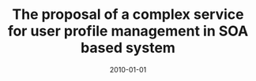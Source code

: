 ---
# Documentation: https://wowchemy.com/docs/managing-content/

title: The proposal of a complex service for user profile management in SOA based
  system
subtitle: ''
summary: ''
authors:
- Agnieszka Prusiewicz
- zieba
tags: []
categories: []
date: '2010-01-01'
lastmod: 2022-10-07T05:50:12Z
featured: false
draft: false

# Featured image
# To use, add an image named `featured.jpg/png` to your page's folder.
# Focal points: Smart, Center, TopLeft, Top, TopRight, Left, Right, BottomLeft, Bottom, BottomRight.
image:
  caption: ''
  focal_point: ''
  preview_only: false

# Projects (optional).
#   Associate this post with one or more of your projects.
#   Simply enter your project's folder or file name without extension.
#   E.g. `projects = ["internal-project"]` references `content/project/deep-learning/index.md`.
#   Otherwise, set `projects = []`.
projects: []
publishDate: '2022-10-07T05:50:10.919064Z'
publication_types:
- '6'
abstract: ''
publication: "*Information systems architecture and technology : networks and networks'\
  \ services*"
---